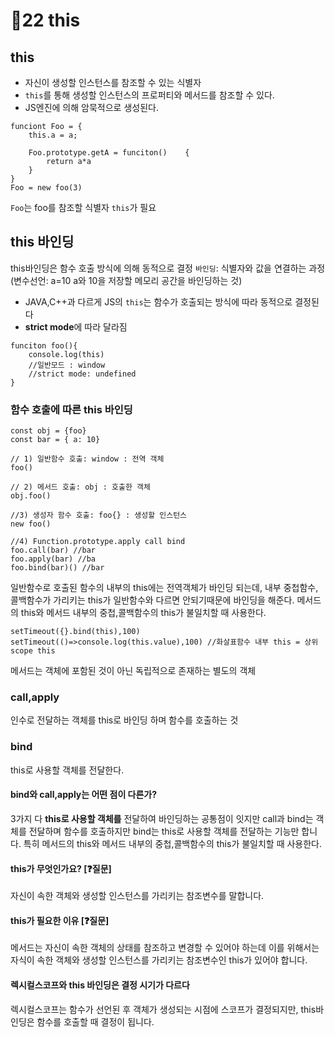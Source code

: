 # 📒22 this
## this

- 자신이 생성할 인스턴스를 참조할 수 있는 식별자
- `this`를 통해 생성할 인스턴스의 프로퍼티와 메서드를 참조할 수 있다.
- JS엔진에 의해 암묵적으로 생성된다.
```javascript=
funciont Foo = {
    this.a = a;
    
    Foo.prototype.getA = funciton()    {
        return a*a
    }
}
Foo = new foo(3)
```
`Foo`는 foo를 참조할 식별자 `this`가 필요

## this 바인딩
this바인딩은 함수 호출 방식에 의해 동적으로 결정
`바인딩`: 식별자와 값을 연결하는 과정 
(변수선언: a=10 a와 10을 저장할 메모리 공간을 바인딩하는 것)
- JAVA,C++과 다르게 JS의 `this`는 함수가 호출되는 방식에 따라 동적으로 결정된다
- **strict mode**에 따라 달라짐

```javascript=
funciton foo(){
    console.log(this)
    //일반모드 : window
    //strict mode: undefined
}
```

###  함수 호출에 따른 this 바인딩
```javascript=
const obj = {foo}
const bar = { a: 10}

// 1) 일반함수 호출: window : 전역 객체
foo()

// 2) 메서드 호출: obj : 호출한 객체
obj.foo()

//3) 생성자 함수 호출: foo{} : 생성할 인스턴스
new foo()

//4) Function.prototype.apply call bind
foo.call(bar) //bar
foo.apply(bar) //ba
foo.bind(bar)() //bar

```

일반함수로 호출된 함수의 내부의 this에는 전역객체가 바인딩 되는데,
내부 중첩함수,콜백함수가 가리키는 this가 일반함수와 다르면 안되기때문에 바인딩을 해준다.
메서드의 this와 메서드 내부의 중첩,콜백함수의 this가 불일치할 때 사용한다.

```javascript=
setTimeout({}.bind(this),100)
setTimeout(()=>console.log(this.value),100) //화살표함수 내부 this = 상위 scope this
```

메서드는 객체에 포함된 것이 아닌 독립적으로 존재하는 별도의 객체

### call,apply
인수로 전달하는 객체를 this로 바인딩 하며 함수를 호출하는 것 
### bind
this로 사용할 객체를 전달한다.


####  bind와 call,apply는 어떤 점이 다른가?

3가지 다 **this로 사용할 객체를** 전달하여 바인딩하는 공통점이 잇지만 
call과 bind는 객체를 전달하며 함수를 호출하지만 
bind는 this로 사용할 객체를 전달하는 기능만 합니다.
특히 메서드의 this와 메서드 내부의 중첩,콜백함수의 this가 불일치할 때 사용한다.

#### this가 무엇인가요? [❓질문] 
자신이 속한 객체와 생성할 인스턴스를 가리키는 참조변수를 말합니다.

#### this가 필요한 이유 [❓질문] 
메서드는 자신이 속한 객체의 상태를 참조하고 변경할 수 있어야 하는데 이를 위해서는 
자식이 속한 객체와 생성할 인스턴스를 가리키는 참조변수인 this가 있어야 합니다.

#### 렉시컬스코프와 this 바인딩은 결정 시기가 다르다
렉시컬스코프는 함수가 선언된 후 객체가 생성되는 시점에 스코프가 결정되지만,
this바인딩은 함수를 호출할 때 결정이 됩니다.
